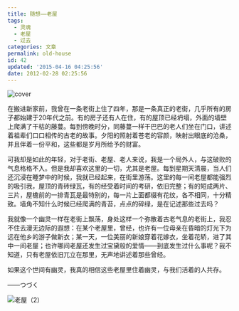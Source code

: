 ```yaml
---
title: 随想——老屋
tags:
  - 灵魂
  - 老屋
  - 过去
categories: 文章
permalink: old-house
id: 42
updated: '2015-04-16 04:25:56'
date: 2012-02-28 02:25:56
---
```


![cover](https://cat.yufan.me/cats/024154yQy.jpg)

在搬进新家前，我曾在一条老街上住了四年，那是一条真正的老街，几乎所有的房子都始建于20年代之前。有的房子还有人在住，有的屋顶已经坍塌，外面的墙壁上爬满了干枯的藤蔓。每到傍晚时分，同藤蔓一样干巴巴的老人们坐在门口，讲述着祖辈们口口相传的古老的故事。夕阳的照射着苍老的容颜，映射出眼底的沧桑，并且伴着一份平和，这些都是岁月所给予的财富。

<!--more-->

可我却是如此的年轻，对于老街、老屋、老人来说，我是一个局外人，与这破败的气息格格不入。但是我却喜欢这里的一切，尤其是老屋。每到星期天清晨，当人们还沉浸在睡梦中的时候，我就已经起来，在街里游荡。这里的每一间老屋都能强烈的吸引我，屋顶的青砖绿瓦，有的经受着时间的考研，依旧完整；有的短成两片、三片，屋檐前的一排青瓦是最特别的，每一片上面都缀有花纹，各不相同，十分精致。墙角不知什么时候已经爬满的青苔，点点的碎绿，是在记述那些过去吗？

我就像一个幽灵一样在老街上飘荡，身处这样一个弥散着古老气息的老街上，我忍不住去漫无边际的遐想：在某个老屋里，曾经，也许有一位母亲在昏暗的灯光下为远在他乡的游子做新衣；某一天，一位美丽的新娘穿着花嫁衣，坐着花轿，进了其中一间老屋；也许哪间老屋还发生过宝黛般的爱情——到底发生过什么事呢？我不知道，只有老屋依旧兀立在那里，无声地讲述着那些曾经。

如果这个世间有幽灵，我真的相信这些老屋里住着幽灵，与我们活着的人共存。

——つづく 

![老屋（2）](https://cat.yufan.me/cats/0241548sK.jpg)
